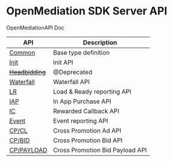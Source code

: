 # OpenMediation SDK Server API

OpenMediationAPI Doc

|API|Description|
|-----|------|
|[Common](SDK_COMMON.md)| Base type definition|
|[Init](SDK_INIT.md)| Init API|
|~~[Headbidding](SDK_HB.md)~~| @Deprecated |
|[Waterfall](SDK_WF.md)| Waterfall API|
|[LR](SDK_LR.md)| Load & Ready reporting API|
|[IAP](SDK_IAP.md)| In App Purchase API|
|[IC](SDK_IC.md)| Rewarded Callback API|
|[Event](SDK_EVENT.md)| Event reporting API|
|[CP/CL](CP_CL_V1.md)| Cross Promotion Ad API|
|[CP/BID](CP_BID_V1.md)| Cross Promotion Bid API|
|[CP/PAYLOAD](CP_PAYLOAD_V1.md)| Cross Promotion Bid Payload API|
